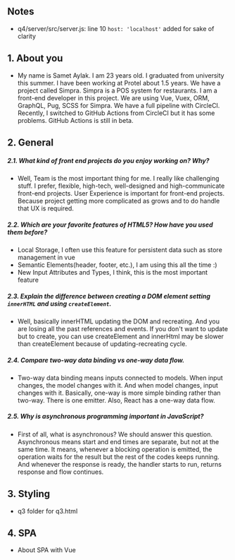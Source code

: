 ## Notes
- q4/server/src/server.js: line 10 `host: 'localhost'` added for sake of clarity

## 1. About you
- My name is Samet Aylak. I am 23 years old. I graduated from university this summer. I have been working at Protel about 1.5 years. We have a project called Simpra. Simpra is a POS system for restaurants. I am a front-end developer in this project. We are using Vue, Vuex, ORM, GraphQL, Pug, SCSS for Simpra. We have a full pipeline with CircleCI. Recently, I switched to GitHub Actions from CircleCI but it has some problems. GitHub Actions is still in beta.

## 2. General

##### 2.1. What kind of front end projects do you enjoy working on? Why?
- Well, Team is the most important thing for me. I really like challenging stuff. I prefer, flexible, high-tech, well-designed and high-communicate front-end projects. User Experience is important for front-end projects. Because project getting more complicated as grows and to do handle that UX is required.

##### 2.2. Which are your favorite features of HTML5? How have you used them before?
- Local Storage, I often use this feature for persistent data such as store management in vue
- Semantic Elements(header, footer, etc.), I am using this all the time :)
- New Input Attributes and Types, I think, this is the most important feature

##### 2.3. Explain the difference between creating a DOM element setting `innerHTML` and using `createElement`.
- Well, basically innerHTML updating the DOM and recreating. And you are losing all the past references and events. If you don't want to update but to create, you can use createElement and innerHtml may be slower than createElement because of updating-recreating cycle.

##### 2.4. Compare two-way data binding vs one-way data flow.
- Two-way data binding means inputs connected to models. When input changes, the model changes with it. And when model changes, input changes with it. Basically, one-way is more simple binding rather than two-way. There is one emitter. Also, React has a one-way data flow.

##### 2.5. Why is asynchronous programming important in JavaScript?
- First of all, what is asynchronous? We should answer this question. Asynchronous means start and end times are separate, but not at the same time. It means, whenever a blocking operation is emitted, the operation waits for the result but the rest of the codes keeps running. And whenever the response is ready, the handler starts to run, returns response and flow continues.

## 3. Styling
- q3 folder for q3.html

## 4. SPA
- About SPA with Vue
